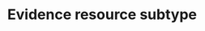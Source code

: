 ---
title: 'Evidence resource subtype'
field: 'is.evidenceSubType'
slug: 'impact-evidence-resource-subtype'
comment: 'Select from control list'
required: False
vocabulary: 'vocabulary.txt'
module: 'Impact'
cluster: 'Impact'
policy: 'Controlled value. Single select from control list.'
layout: 'home'
---